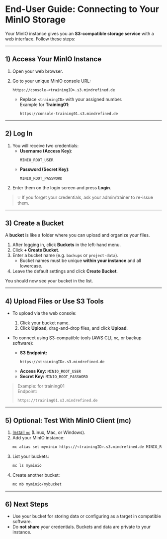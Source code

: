 # End-User Guide: Connecting to Your MinIO Storage

Your MinIO instance gives you an **S3‑compatible storage service** with a web interface. Follow these steps:

---

## 1) Access Your MinIO Instance

1. Open your web browser.
2. Go to your unique MinIO console URL:

   ```
   https://console-<trainingID>.s3.mindrefined.de
   ```

   - Replace `<trainingID>` with your assigned number.  
     Example for **Training01**:
     ```
     https://console-training01.s3.mindrefined.de
     ```

---

## 2) Log In

1. You will receive two credentials:
   - **Username (Access Key)**:  
     ```
     MINIO_ROOT_USER
     ```
   - **Password (Secret Key)**:  
     ```
     MINIO_ROOT_PASSWORD
     ```
2. Enter them on the login screen and press **Login**.

> 💡 If you forget your credentials, ask your admin/trainer to re-issue them.

---

## 3) Create a Bucket

A **bucket** is like a folder where you can upload and organize your files.

1. After logging in, click **Buckets** in the left-hand menu.
2. Click **+ Create Bucket**.
3. Enter a bucket name (e.g. `backups` or `project-data`).  
   - Bucket names must be unique **within your instance** and all lowercase.
4. Leave the default settings and click **Create Bucket**.

You should now see your bucket in the list.

---

## 4) Upload Files or Use S3 Tools

- To upload via the web console:
  1. Click your bucket name.
  2. Click **Upload**, drag-and-drop files, and click **Upload**.

- To connect using S3-compatible tools (AWS CLI, `mc`, or backup software):
  - **S3 Endpoint:**  
    ```
    https://<trainingID>.s3.mindrefined.de
    ```
  - **Access Key:** `MINIO_ROOT_USER`
  - **Secret Key:** `MINIO_ROOT_PASSWORD`

> Example: for training01  
> Endpoint:  
> ```
> https://training01.s3.mindrefined.de
> ```

---

## 5) Optional: Test With MinIO Client (mc)

1. [Install `mc`](https://min.io/docs/minio/linux/reference/minio-mc.html) (Linux, Mac, or Windows).
2. Add your MinIO instance:
   ```bash
   mc alias set myminio https://<trainingID>.s3.mindrefined.de MINIO_ROOT_USER MINIO_ROOT_PASSWORD
   ```
3. List your buckets:
   ```bash
   mc ls myminio
   ```
4. Create another bucket:
   ```bash
   mc mb myminio/mybucket
   ```

---

## 6) Next Steps

- Use your bucket for storing data or configuring as a target in compatible software.
- Do **not share** your credentials. Buckets and data are private to your instance.
